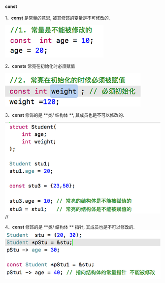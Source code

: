 #### const 

1、**const** 是常量的意思, 被其修饰的变量是不可修改的.

![](/assets/Snip20190113_6.png)

2、**consts** 常亮在初始化时必须赋值

![](/assets/Snip20190113_7.png)

3、**const** 修饰的是 **类/ 结构体 **, 其成员也是不可以修改的.

![](/assets/Snip20190113_8.png)
// 

4、**const** 修饰的是 **类/ 结构体  ** 指针, 其成员也是不可以修改的.
![](/assets/Snip20190113_9.png)
